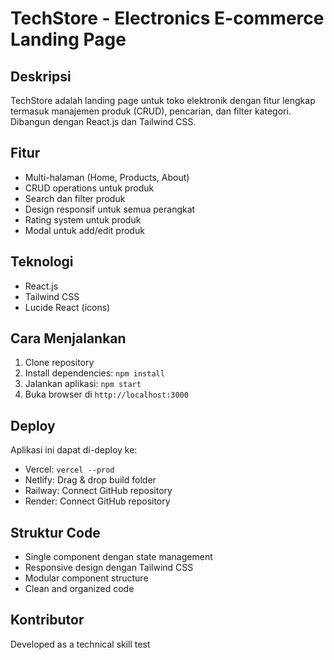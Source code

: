 # TechStore - Electronics E-commerce Landing Page

## Deskripsi
TechStore adalah landing page untuk toko elektronik dengan fitur lengkap termasuk manajemen produk (CRUD), pencarian, dan filter kategori. Dibangun dengan React.js dan Tailwind CSS.

## Fitur
- Multi-halaman (Home, Products, About)
- CRUD operations untuk produk
- Search dan filter produk
- Design responsif untuk semua perangkat
- Rating system untuk produk
- Modal untuk add/edit produk

## Teknologi
- React.js
- Tailwind CSS
- Lucide React (icons)

## Cara Menjalankan
1. Clone repository
2. Install dependencies: `npm install`
3. Jalankan aplikasi: `npm start`
4. Buka browser di `http://localhost:3000`

## Deploy
Aplikasi ini dapat di-deploy ke:
- Vercel: `vercel --prod`
- Netlify: Drag & drop build folder
- Railway: Connect GitHub repository
- Render: Connect GitHub repository

## Struktur Code
- Single component dengan state management
- Responsive design dengan Tailwind CSS
- Modular component structure
- Clean and organized code

## Kontributor
Developed as a technical skill test